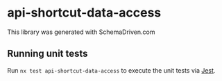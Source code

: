 
# api-shortcut-data-access

This library was generated with SchemaDriven.com

## Running unit tests

Run `nx test api-shortcut-data-access` to execute the unit tests via [Jest](https://jestjs.io).


